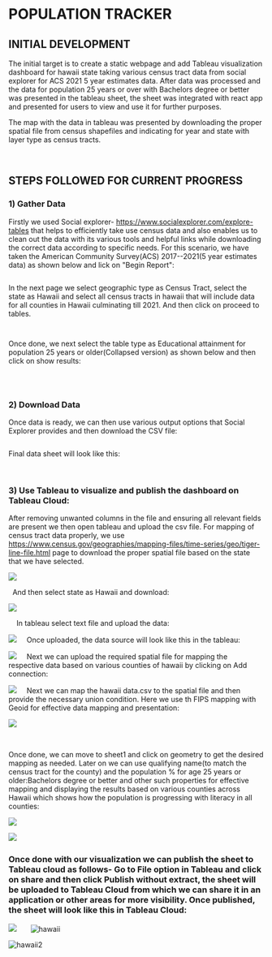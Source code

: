 # POPULATION TRACKER

## INITIAL DEVELOPMENT

The initial target is to create a static webpage and add Tableau visualization dashboard for hawaii state taking various census tract data from social explorer for ACS 2021 5 year estimates data. After data was processed and the data for population 25 years or over with Bachelors degree or better was presented in the tableau sheet, the sheet was integrated with react app and presented for users to view and use it for further purposes.

The map with the data in tableau was presented by downloading the proper spatial file from census shapefiles and indicating for year and state with layer type as census tracts.

&nbsp;
&nbsp;
## STEPS FOLLOWED FOR CURRENT PROGRESS
### 1) Gather Data
Firstly we used Social explorer- https://www.socialexplorer.com/explore-tables that helps to efficiently take use census data and also enables us to clean out the data with its various tools and helpful links while downloading the correct data according to specific needs. For this scenario, we have taken the American Community Survey(ACS) 2017--2021(5 year estimates data) as shown below and lick on "Begin Report":

![]()

In the next page we select geographic type as Census Tract, select the state as Hawaii and select all census tracts in hawaii that will include data for all counties in Hawaii culminating till 2021. And then click on proceed to tables.

![]()

![]()

Once done, we next select the table type as Educational attainment for population 25 years or older(Collapsed version) as shown below and then click on show results:

![]()

&nbsp;
&nbsp;
### 2) Download Data
Once data is ready, we can then use various output options that Social Explorer provides and then download the CSV file:

![]()

Final data sheet will look like this:



&nbsp;
&nbsp;
### 3) Use Tableau to visualize and publish the dashboard on Tableau Cloud:

After removing unwanted columns in the file and ensuring all relevant fields are present we then open tableau and upload the csv file. For mapping of census tract data properly, we use https://www.census.gov/geographies/mapping-files/time-series/geo/tiger-line-file.html page to download the proper spatial file based on the state that we have selected.

![](https://github.com/saiswaruprath/population-tracker/blob/main/images/Screenshot%202023-05-31%20at%2011.35.27%20AM.png)

&nbsp;
And then select state as Hawaii and download:

![](https://github.com/saiswaruprath/population-tracker/blob/main/images/Screenshot%202023-05-31%20at%2011.36.20%20AM.png)

&nbsp;
&nbsp;
In tableau select text file and upload the data:

![](https://github.com/saiswaruprath/population-tracker/blob/main/images/tableau1.png)
&nbsp;
&nbsp;
Once uploaded, the data source will look like this in the tableau:

![](https://github.com/saiswaruprath/population-tracker/blob/main/images/teableau2.png)
&nbsp;
&nbsp;
Next we can upload the required spatial file for mapping the respective data based on various counties of hawaii by clicking on Add connection:

![](https://github.com/saiswaruprath/population-tracker/blob/main/images/teableau3.png)
&nbsp;
&nbsp;
Next we can map the hawaii data.csv to the spatial file and then provide the necessary union condition. Here we use th FIPS mapping with Geoid for effective data mapping and presentation:

![](https://github.com/saiswaruprath/population-tracker/blob/main/images/tableau4.png)


&nbsp;
&nbsp;


Once done, we can move to sheet1 and click on geometry to get the desired mapping as needed. Later on we can use qualifying name(to match the census tract for the county) and the population % for age 25 years or older:Bachelors degree or better and other such properties for effective mapping and displaying the results based on various counties across Hawaii which shows how the population is progressing with literacy in all counties:

![](https://github.com/saiswaruprath/population-tracker/blob/main/images/teableau5.png)

![](https://github.com/saiswaruprath/population-tracker/blob/main/images/tableau6.png)
&nbsp;
&nbsp;
### Once done with our visualization we can publish the sheet to Tableau cloud as follows- Go to File option in Tableau and click on share and then click Publish without extract, the sheet will be uploaded to Tableau Cloud from which we can share it in an application or other areas for more visibility. Once published, the sheet will look like this in Tableau Cloud:

![](https://github.com/saiswaruprath/population-tracker/blob/main/images/Tableau7.png)
&nbsp;
&nbsp;
&nbsp;
![hawaii](https://github.com/saiswaruprath/population-tracker/blob/main/images/Screenshot%202023-05-30%20at%2011.04.59%20AM.png)


![hawaii2](https://github.com/saiswaruprath/population-tracker/blob/main/images/Screenshot%202023-05-30%20at%2011.05.17%20AM.png)
